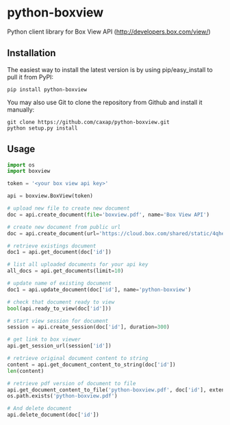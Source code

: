 python-boxview
==============

Python client library for Box View API (http://developers.box.com/view/)

Installation
------------
The easiest way to install the latest version
is by using pip/easy_install to pull it from PyPI:

    pip install python-boxview

You may also use Git to clone the repository from
Github and install it manually:

    git clone https://github.com/caxap/python-boxview.git
    python setup.py install

Usage
-----
```python
import os
import boxview

token = '<your box view api key>'

api = boxview.BoxView(token)

# upload new file to create new document
doc = api.create_document(file='boxview.pdf', name='Box View API')

# create new document from public url
doc = api.create_document(url='https://cloud.box.com/shared/static/4qhegqxubg8ox0uj5ys8.pdf')

# retrieve existings document
doc1 = api.get_document(doc['id'])

# list all uploaded documents for your api key
all_docs = api.get_documents(limit=10)

# update name of existing document
doc1 = api.update_document(doc['id'], name='python-boxview')

# check that document ready to view
bool(api.ready_to_view(doc['id']))

# start view session for document
session = api.create_session(doc['id'], duration=300)

# get link to box viewer
api.get_session_url(session['id'])

# retrieve original document content to string 
content = api.get_document_content_to_string(doc['id'])
len(content)

# retrieve pdf version of document to file
api.get_document_content_to_file('python-boxview.pdf', doc['id'], extension='.pdf')
os.path.exists('python-boxview.pdf')

# And delete document
api.delete_document(doc['id'])
```
